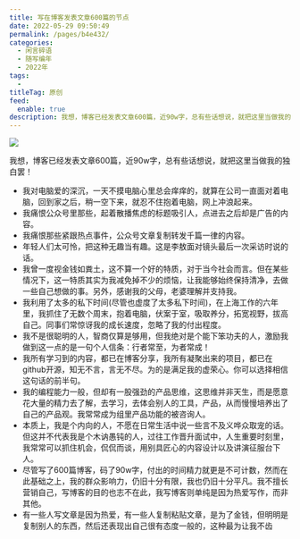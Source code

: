 ```yaml
---
title: 写在博客发表文章600篇的节点
date: 2022-05-29 09:50:49
permalink: /pages/b4e432/
categories:
  - 闲言碎语
  - 随写编年
  - 2022年
tags:
  -
titleTag: 原创
feed:
  enable: true
description: 我想，博客已经发表文章600篇，近90w字，总有些话想说，就把这里当做我的独白罢！
---
```


![](http://t.eryajf.net/imgs/2022/07/a923726cbed212f0.png)

我想，博客已经发表文章600篇，近90w字，总有些话想说，就把这里当做我的独白罢！

- 我对电脑爱的深沉，一天不摸电脑心里总会痒痒的，就算在公司一直面对着电脑，回到家之后，稍一空下来，就忍不住抱着电脑，网上冲浪起来。
- 我痛恨公众号里那些，起着散播焦虑的标题吸引人，点进去之后却是广告的内容。
- 我痛恨那些紧跟热点事件，公众号文章复制转发千篇一律的内容。
- 年轻人们太可怜，把这种无趣当有趣。这是李敖面对镜头最后一次采访时说的话。
- 我曾一度视金钱如粪土，这不算一个好的特质，对于当今社会而言。但在某些情况下，这一特质其实为我减免掉不少的烦恼，让我能够始终保持清净，去做一些自己想做的事。另外，感谢我的父母，老婆理解并支持我。
- 我利用了太多的私下时间(尽管也虚度了太多私下时间)，在上海工作的六年里，我抓住了无数个周末，抱着电脑，伏案于室，吸取养分，拓宽视野，拔高自己。同事们常惊讶我的成长速度，忽略了我的付出程度。
- 我不是很聪明的人，智商仅算是够用，但我绝对是个能下笨功夫的人，激励我做到这一点的是一句个人信条：行者常至，为者常成！
- 我所有学习到的内容，都已在博客分享，我所有凝聚出来的项目，都已在github开源，知无不言，言无不尽。为的是满足我的虚荣心。你可以选择相信这句话的前半句。
- 我的编程能力一般，但却有一股强劲的产品思维，这思维并非天生，而是愿意花大量的精力去了解，去学习，去体会别人的工具，产品，从而慢慢培养出了自己的产品观。我常常成为组里产品功能的被咨询人。
- 本质上，我是个内向的人，不愿在日常生活中说一些言不及义哗众取宠的话。但这并不代表我是个木讷愚钝的人，过往工作晋升面试中，人生重要时刻里，我常常可以抓住机会，侃侃而谈，用别具匠心的内容设计以及讲演征服台下人。
- 尽管写了600篇博客，码了90w字，付出的时间精力就更是不可计数，然而在此基础之上，我的群众影响力，仍旧十分有限，我也仍旧十分平凡。我不擅长营销自己，写博客的目的也志不在此，我写博客则单纯是因为热爱写作，而非其他。
- 有一些人写文章是因为热爱，有一些人复制粘贴文章，是为了金钱，但明明是复制别人的东西，然后还表现出自己很有态度一般的，这种最为让我不齿